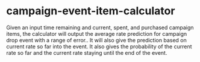 # campaign-event-item-calculator
 Given an input time remaining and current, spent, and purchased campaign items, the calculator will output the average rate prediction for campaign drop event with a range of error.. It will also give the prediction based on current rate so far into the event. It also gives the probability of the current rate so far and the current rate staying until the end of the event.
